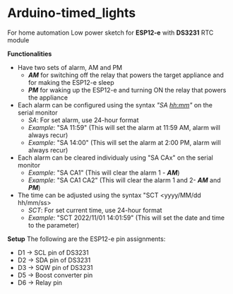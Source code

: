 # Arduino-timed_lights

For home automation
Low power sketch for **ESP12-e** with **DS3231** RTC module

**Functionalities**
  - Have two sets of alarm, AM and PM
    - ***AM*** for switching off the relay that powers the target appliance and for making the ESP12-e sleep
    - ***PM*** for waking up the ESP12-e and turning ON the relay that powers the appliance
  - Each alarm can be configured using the syntax _"SA <hh:mm>"_ on the serial monitor
    - _SA_: For set alarm, use 24-hour format
    - _Example_: "SA 11:59" (This will set the alarm at 11:59 AM, alarm will always recur) 
    - _Example_: "SA 14:00" (This will set the alarm at 2:00 PM, alarm will always recur)
  - Each alarm can be cleared individualy using "SA CAx" on the serial monitor
    - _Example_: "SA CA1" (This will clear the alarm 1 - ***AM***)
    - _Example_: "SA CA1 CA2" (This will clear the alarm 1 and 2- ***AM*** and ***PM***)
  - The time can be adjusted using the syntax "SCT <yyyy/MM/dd hh/mm/ss>
    - _SCT_: For set current time, use 24-hour format
    - _Example_: "SCT 2022/11/01 14:01:59" (This will set the date and time to the parameter)
    
**Setup**
The following are the ESP12-e pin assignments:
 - D1 -> SCL pin of DS3231
 - D2 -> SDA pin of DS3231
 - D3 -> SQW pin of DS3231
 - D5 -> Boost converter pin
 - D6 -> Relay pin
